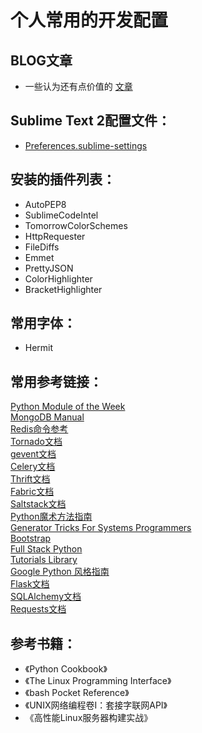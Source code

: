 # 个人常用的开发配置

## BLOG文章
* 一些认为还有点价值的 [文章](https://github.com/geekgao/articles/issues)    

## Sublime Text 2配置文件：
* [Preferences.sublime-settings](https://github.com/geekgao/Person/raw/master/Preferences.sublime-settings)    


## 安装的插件列表：
*  AutoPEP8
*  SublimeCodeIntel
*  TomorrowColorSchemes
*  HttpRequester
*  FileDiffs
*  Emmet
*  PrettyJSON
*  ColorHighlighter
*  BracketHighlighter    


## 常用字体：
*  Hermit    


## 常用参考链接： 

[Python Module of the Week](http://pymotw.com/2/)  
[MongoDB Manual](http://docs.mongodb.org/manual/)  
[Redis命令参考](http://redisdoc.com/)  
[Tornado文档](http://www.tornadoweb.cn/documentation)  
[gevent文档](http://www.gevent.org/contents.html)  
[Celery文档](http://docs.celeryproject.org/en/latest/index.html)  
[Thrift文档](http://thrift-tutorial.readthedocs.org/en/latest)  
[Fabric文档](http://docs.fabfile.org/)  
[Saltstack文档](http://docs.saltstack.cn/zh_CN/latest/)  
[Python魔术方法指南](http://pycoders-weekly-chinese.readthedocs.org/en/latest/issue6/a-guide-to-pythons-magic-methods.html)  
[Generator Tricks For Systems Programmers](http://www.dabeaz.com/generators/Generators.pdf)  
[Bootstrap](http://www.bootcss.com/)  
[Full Stack Python](http://www.fullstackpython.com/)  
[Tutorials Library](http://www.tutorialspoint.com/tutorialslibrary.htm)  
[Google Python 风格指南](http://zh-google-styleguide.readthedocs.org/en/latest/google-python-styleguide/python_language_rules/)  
[Flask文档](http://docs.jinkan.org/docs/flask/)   
[SQLAlchemy文档](http://docs.sqlalchemy.org/en/)  
[Requests文档](http://requests-docs-cn.readthedocs.org/zh_CN/latest/user/quickstart.html)  

## 参考书籍：  

*  《Python Cookbook》  
*  《The Linux Programming Interface》 
*  《bash Pocket Reference》  
*  《UNIX网络编程卷I：套接字联网API》  
*  《高性能Linux服务器构建实战》  





